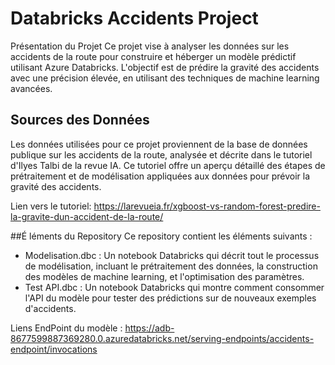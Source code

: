 # Databricks Accidents Project
Présentation du Projet
Ce projet vise à analyser les données sur les accidents de la route pour construire et héberger un modèle prédictif utilisant Azure Databricks. L'objectif est de prédire la gravité des accidents avec une précision élevée, en utilisant des techniques de machine learning avancées.

## Sources des Données
Les données utilisées pour ce projet proviennent de la base de données publique sur les accidents de la route, analysée et décrite dans le tutoriel d'Ilyes Talbi de la revue IA. Ce tutoriel offre un aperçu détaillé des étapes de prétraitement et de modélisation appliquées aux données pour prévoir la gravité des accidents.

Lien vers le tutoriel: https://larevueia.fr/xgboost-vs-random-forest-predire-la-gravite-dun-accident-de-la-route/

##É léments du Repository
Ce repository contient les éléments suivants :

* Modelisation.dbc : Un notebook Databricks qui décrit tout le processus de modélisation, incluant le prétraitement des données, la construction des modèles de machine learning, et l'optimisation des paramètres.
* Test API.dbc : Un notebook Databricks qui montre comment consommer l'API du modèle pour tester des prédictions sur de nouveaux exemples d'accidents.

Liens EndPoint du modèle : https://adb-8677599887369280.0.azuredatabricks.net/serving-endpoints/accidents-endpoint/invocations

